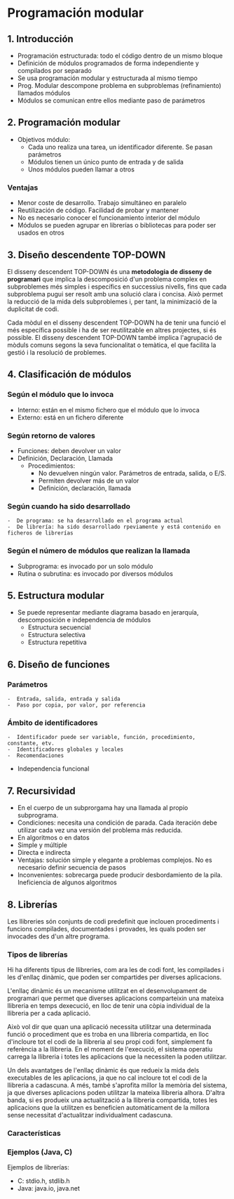 # Programación modular

## 1. Introducción

- Programación estructurada: todo el código dentro de un mismo bloque
- Definición de módulos programados de forma independiente y compilados por separado
- Se usa programación modular y estructurada al mismo tiempo
- Prog. Modular descompone problema en subproblemas (refinamiento) llamados módulos
- Módulos se comunican entre ellos mediante paso de parámetros

## 2. Programación modular

- Objetivos módulo:
	-  Cada uno realiza una tarea, un identificador diferente. Se pasan parámetros
	-  Módulos tienen un único punto de entrada y de salida
	-  Unos módulos pueden llamar a otros

### Ventajas

- Menor coste de desarrollo. Trabajo simultáneo en paralelo
- Reutilización de código. Facilidad de probar y mantener
- No es necesario conocer el funcionamiento interior del módulo
- Módulos se pueden agrupar en librerías o bibliotecas para poder ser usados en otros

## 3. Diseño descendente TOP-DOWN

El disseny descendent TOP-DOWN és una **metodologia de disseny de programari** que implica la descomposició d'un problema complex en subproblemes més simples i específics en successius nivells, fins que cada subproblema pugui ser resolt amb una solució clara i concisa. Això permet la reducció de la mida dels subproblemes i, per tant, la minimizació de la duplicitat de codi.

Cada mòdul en el disseny descendent TOP-DOWN ha de tenir una funció el més específica possible i ha de ser reutilitzable en altres projectes, si és possible. El disseny descendent TOP-DOWN també implica l'agrupació de mòduls comuns segons la seva funcionalitat o temàtica, el que facilita la gestió i la resolució de problemes.

## 4. Clasificación de módulos

### Según el módulo que lo invoca

- Interno: están en el mismo fichero que el módulo que lo invoca
- Externo: está en un fichero diferente

### Según retorno de valores

  - Funciones: deben devolver un valor
  - Definición, Declaración,  Llamada
    - Procedimientos:
      - No devuelven ningún valor. Parámetros de entrada, salida, o E/S.
      - Permiten devolver más de un valor
      - Definición, declaración, llamada

### Según cuando ha sido desarrollado

	-  De programa: se ha desarrollado en el programa actual
	-  De librería: ha sido desarrollado rpeviamente y está contenido en ficheros de librerías

### Según  el número de módulos que realizan la llamada

- Subprograma: es invocado por un solo módulo
- Rutina o subrutina: es invocado por diversos módulos

## 5. Estructura modular

- Se puede representar mediante diagrama basado en jerarquía, descomposición e independencia de módulos
	-  Estructura secuencial
	-  Estructura selectiva
	-  Estructura repetitiva

## 6. Diseño de funciones

### Parámetros

	-  Entrada, salida, entrada y salida
	-  Paso por copia, por valor, por referencia

### Ámbito de identificadores

	-  Identificador puede ser variable, función, procedimiento, constante, etv.
	-  Identificadores globales y locales
	-  Recomendaciones
- Independencia funcional

## 7. Recursividad

- En el cuerpo de un subprorgama hay una llamada al propio subprograma.
- Condiciones: necesita una condición de parada. Cada iteración debe utilizar cada vez una versión del problema más reducida.
- En algoritmos o en datos
- Simple y múltiple
- Directa e indirecta
- Ventajas:  solución simple y elegante a problemas complejos. No es necesario definir secuencia de pasos
- Inconvenientes: sobrecarga puede producir desbordamiento de la pila. Ineficiencia de algunos algoritmos

## 8. Librerías

Les llibreries són conjunts de codi predefinit que inclouen procediments i funcions compilades, documentades i provades, les quals poden ser invocades des d'un altre programa.

### Tipos de librerías

Hi ha diferents tipus de llibreries, com ara les de codi font, les compilades i les d'enllaç dinàmic, que poden ser compartides per diverses aplicacions.

L'enllaç dinàmic és un mecanisme utilitzat en el desenvolupament de programari que permet que diverses aplicacions comparteixin una mateixa llibreria en temps dexecució, en lloc de tenir una còpia individual de la llibreria per a cada aplicació.

Això vol dir que quan una aplicació necessita utilitzar una determinada funció o procediment que es troba en una llibreria compartida, en lloc d'incloure tot el codi de la llibreria al seu propi codi font, simplement fa referència a la llibreria. En el moment de l'execució, el sistema operatiu carrega la llibreria i totes les aplicacions que la necessiten la poden utilitzar.

Un dels avantatges de l'enllaç dinàmic és que redueix la mida dels executables de les aplicacions, ja que no cal incloure tot el codi de la llibreria a cadascuna. A més, també s'aprofita millor la memòria del sistema, ja que diverses aplicacions poden utilitzar la mateixa llibreria alhora. D'altra banda, si es produeix una actualització a la llibreria compartida, totes les aplicacions que la utilitzen es beneficien automàticament de la millora sense necessitat d'actualitzar individualment cadascuna.

### Características

### Ejemplos (Java, C)

Ejemplos de librerías:

- C: stdio.h, stdlib.h
- Java: java.io, java.net
